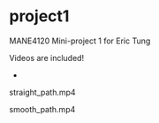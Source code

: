 # project1
MANE4120 Mini-project 1 for Eric Tung

Videos are included!

-

straight_path.mp4

smooth_path.mp4
